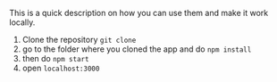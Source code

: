 This is a quick description on how you can use them and make it work locally.

1. Clone the repository `git clone` <br>
2. go to the folder where you cloned the app and do `npm install`
3. then do `npm start`
4. open `localhost:3000`

